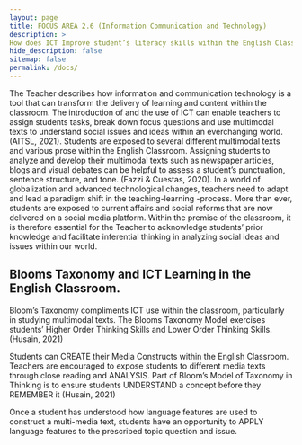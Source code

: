 ```yaml
---
layout: page
title: FOCUS AREA 2.6 (Information Communication and Technology)
description: >
How does ICT Improve student’s literacy skills within the English Classroom?
hide_description: false
sitemap: false
permalink: /docs/
---
```


The Teacher describes how information and communication technology is a tool that can transform the delivery of learning and content within the classroom. The introduction of and the use of ICT can enable teachers to assign students tasks, break down focus questions and use multimodal texts to understand social issues and ideas within an everchanging world. (AITSL, 2021).
Students are exposed to several different multimodal texts and various prose within the English Classroom. Assigning students to analyze and develop their multimodal texts such as newspaper articles, blogs and visual debates can be helpful to assess a student’s punctuation, sentence structure, and tone. (Fazzi & Cuestas, 2020). In a world of globalization and advanced technological changes, teachers need to adapt and lead a paradigm shift in the teaching-learning -process. More than ever, students are exposed to current affairs and social reforms that are now delivered on a social media platform. Within the premise of the classroom, it is therefore essential for the Teacher to acknowledge students’ prior knowledge and facilitate inferential thinking in analyzing social ideas and issues within our world.



## Blooms Taxonomy and ICT Learning in the English Classroom.

Bloom’s Taxonomy compliments ICT use within the classroom, particularly in studying multimodal texts. The Blooms Taxonomy Model exercises students’ Higher Order Thinking Skills and Lower Order Thinking Skills. (Husain, 2021)
 
Students can CREATE their Media Constructs within the English Classroom. Teachers are encouraged to expose students to different media texts through close reading and ANALYSIS. Part of Bloom’s Model of Taxonomy in Thinking is to ensure students UNDERSTAND a concept before they REMEMBER it (Husain, 2021)
 
Once a student has understood how language features are used to construct a multi-media text, students have an opportunity to APPLY language features to the prescribed topic question and issue.



